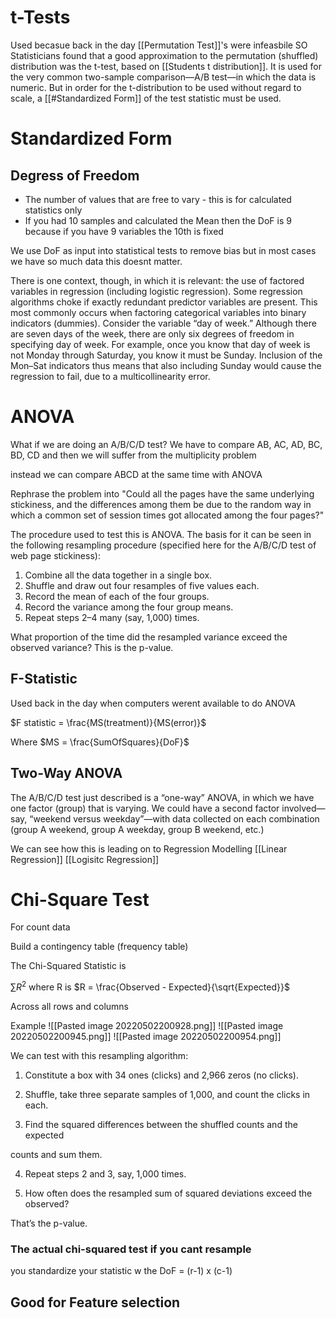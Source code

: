 # t-Tests

Used becasue back in the day [[Permutation Test]]'s were infeasbile
SO
Statisticians found that a good approximation to the permutation (shuffled) distribution was the t-test, based on [[Students t distribution]]. It is used for the very common two-sample comparison—A/B test—in which the data is numeric. But in order for the t-distribution to be used without regard to scale, a [[#Standardized Form]] of the test statistic must be used.


# Standardized Form
## Degress of Freedom 
- The number of values that are free to vary - this is for calculated statistics only
- If you had 10 samples and calculated the Mean then the DoF is 9 because if you have 9 variables the 10th is fixed


We use DoF as input into statistical tests to remove bias but in most cases we have so much data this doesnt matter. 

There is one context, though, in which it is relevant: the use of factored variables in regression (including logistic regression). Some regression algorithms choke if exactly redundant predictor variables are present. This most commonly occurs when factoring categorical variables into binary indicators (dummies). Consider the variable “day of week.” Although there are seven days of the week, there are only six degrees of freedom in specifying day of week. For example, once you know that day of week is not Monday through Saturday, you know it must be Sunday. Inclusion of the Mon–Sat indicators thus means that also including Sunday would cause the regression to fail, due to a multicollinearity error.
# ANOVA
What if we are doing an A/B/C/D test? 
We have to compare AB, AC, AD, BC, BD, CD and then we will suffer from the multiplicity problem

instead we can compare ABCD at the same time with ANOVA

Rephrase the problem into "Could all the pages have the same underlying stickiness, and the differences among them be due to the random way in which a common set of session times got allocated among the four pages?"

The procedure used to test this is ANOVA. The basis for it can be seen in the following resampling procedure (specified here for the A/B/C/D test of web page stickiness):

1. Combine all the data together in a single box.
2. Shuffle and draw out four resamples of five values each.
3. Record the mean of each of the four groups.
4. Record the variance among the four group means.
5. Repeat steps 2–4 many (say, 1,000) times.

What proportion of the time did the resampled variance exceed the observed variance? This is the p-value.

## F-Statistic
Used back in the day when computers werent available to do ANOVA

$F statistic = \frac{MS(treatment)}{MS(error)}$

Where $MS = \frac{SumOfSquares}{DoF}$


## Two-Way ANOVA
The A/B/C/D test just described is a “one-way” ANOVA, in which we have one factor (group) that is varying. We could have a second factor involved—say, “weekend versus weekday”—with data collected on each combination (group A weekend, group A weekday, group B weekend, etc.)


We can see how this is leading on to Regression Modelling 
[[Linear Regression]]
[[Logisitc Regression]]



# Chi-Square Test
For count data

Build a contingency table (frequency table)

The Chi-Squared Statistic is 

$\sum{R^2}$
where R is 
$R = \frac{Observed - Expected}{\sqrt{Expected}}$

Across all rows and columns

Example 
![[Pasted image 20220502200928.png]]
![[Pasted image 20220502200945.png]]
![[Pasted image 20220502200954.png]]

We can test with this resampling algorithm:

1. Constitute a box with 34 ones (clicks) and 2,966 zeros (no clicks).

2. Shuffle, take three separate samples of 1,000, and count the clicks in each.

3. Find the squared differences between the shuffled counts and the expected

counts and sum them.

4. Repeat steps 2 and 3, say, 1,000 times.

5. How often does the resampled sum of squared deviations exceed the observed?

That’s the p-value.

### The actual chi-squared test if you cant resample
you standardize your statistic w the DoF = (r-1) x (c-1)


## Good for Feature selection
